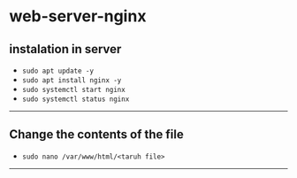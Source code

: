 # web-server-nginx
## instalation in server
- ```sudo apt update -y```
- ```sudo apt install nginx -y```
- ```sudo systemctl start nginx```
- ```sudo systemctl status nginx```
---
## Change the contents of the file
- ```sudo nano /var/www/html/<taruh file>```
---
